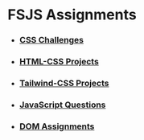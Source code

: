 # FSJS Assignments 

- ### [CSS Challenges](./CSS%20Chanlleges/)

- ### [HTML-CSS Projects](./HTML-CSS%20Projects)

- ### [Tailwind-CSS Projects](./Tailwind-CSS%20Projects)

- ### [JavaScript Questions](./JavaScript%20Questions/)

- ### [DOM Assignments](./DOM%20Assignments/)